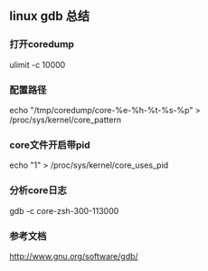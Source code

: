 ## linux gdb 总结

### 打开coredump
ulimit -c 10000

### 配置路径
echo "/tmp/coredump/core-%e-%h-%t-%s-%p" > /proc/sys/kernel/core_pattern

### core文件开启带pid
echo "1" > /proc/sys/kernel/core_uses_pid

### 分析core日志
gdb -c core-zsh-300-113000

### 参考文档
http://www.gnu.org/software/gdb/
